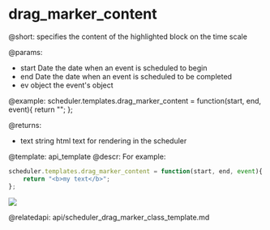 drag_marker_content
=============
@short: specifies the content of the highlighted block  on the time scale
	
    
@params:
- start	Date	the date when an event is scheduled to begin   
- end	Date	the date when an event is scheduled to be completed
- ev	object	the event's object




@example:
scheduler.templates.drag_marker_content = function(start, end, event){
	return "";
};

@returns:
- text    string     html text for rendering in the scheduler

@template:	api_template
@descr:
For example: 


~~~js
scheduler.templates.drag_marker_content = function(start, end, event){
	return "<b>my text</b>";
};
~~~

<img src="scale_content.png"/>

@relatedapi:
	api/scheduler_drag_marker_class_template.md
    
